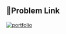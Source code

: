 
## 🔗Problem Link
[![portfolio](https://codeforces.org/s/71554/images/codeforces-sponsored-by-ton.png)](https://codeforces.com/problemset/problem/151/A)
